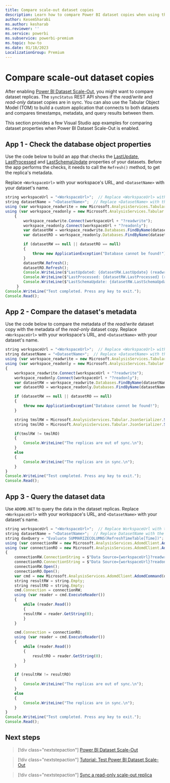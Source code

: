 ```yaml
---
title: Compare scale-out dataset copies
description: Learn how to compare Power BI dataset copies when using the Power BI Dataset Scale-Out feature
author: KesemSharabi
ms.author: kesharab
ms.reviewer: ''
ms.service: powerbi
ms.subservice: powerbi-premium
ms.topic: how-to
ms.date: 01/18/2023
LocalizationGroup: Premium
---
```


# Compare scale-out dataset copies

After enabling [Power BI Dataset Scale-Out](service-premium-scale-out.md), you might want to compare dataset replicas. The `syncStatus` REST API shows if the *read/write* and *read-only* dataset copies are in sync. You can also use the Tabular Object Model (TOM) to build a custom application that connects to both datasets and compares timestamps, metadata, and query results between them.

This section provides a few Visual Studio app examples for comparing dataset properties when Power BI Dataset Scale-Out is enabled.

## App 1 - Check the database object properties

Use the code below to build an app that checks the [LastUpdate](/analysis-services/assl/properties/lastupdate-element-assl), [LastProcessed](/analysis-services/assl/properties/lastprocessed-element-assl) and [LastSchemaUpdate](/analysis-services/assl/properties/lastschemaupdate-element-assl) properties of your datasets. Before the app performs the checks, it needs to call the `Refresh()` method, to get the replica's metadata.

Replace `<WorkspaceUrl>` with your workspace's URL, and `<DatasetName>` with your dataset's name.

```typescript
string workspaceUrl = "<WorkspaceUrl>";  // Replace <WorkspaceUrl> with the URL of your workspace
string datasetName = "<DatasetName>";  // Replace <DatasetName> with the name of your dataset 
using (var workspace_readwrite = new Microsoft.AnalysisServices.Tabular.Server()) 
using (var workspace_readonly = new Microsoft.AnalysisServices.Tabular.Server()) 
    { 
        workspace_readwrite.Connect(workspaceUrl + "?readwrite"); 
        workspace_readonly.Connect(workspaceUrl + "?readonly"); 
        var datasetRW = workspace_readwrite.Databases.FindByName(datasetName); 
        var datasetRO = workspace_readonly.Databases.FindByName(datasetName); 

        if (datasetRW == null || datasetRO == null) 
        { 
            throw new ApplicationException("Database cannot be found!"); 
        } 
        datasetRW.Refresh(); 
        datasetRO.Refresh(); 
        Console.WriteLine($"LastUpdated: {datasetRW.LastUpdate} (readwrite) {datasetRO.LastUpdate} (readonly)"); 
        Console.WriteLine($"LastProcessed: {datasetRW.LastProcessed} (readwrite) {datasetRO.LastProcessed} (readonly)"); 
        Console.WriteLine($"LastSchemaUpdate: {datasetRW.LastSchemaUpdate} (readwrite) {datasetRO.LastSchemaUpdate} (readonly)\n"); 
     } 
Console.WriteLine("Test completed. Press any key to exit."); 
Console.Read(); 
```

## App 2 - Compare the dataset's metadata

Use the code below to compare the metadata of the *read/write* dataset copy with the metadata of the *read-only* dataset copy. Replace `<WorkspaceUrl>` with your workspace's URL, and `<DatasetName>` with your dataset's name.

```typescript
string workspaceUrl = "<WorkspaceUrl>";  // Replace <WorkspaceUrl> with the URL of your workspace 
string datasetName = "<DatasetName>";  // Replace <DatasetName> with the name of your dataset 
using (var workspace_readwrite = new Microsoft.AnalysisServices.Tabular.Server()) 
using (var workspace_readonly = new Microsoft.AnalysisServices.Tabular.Server()) 
{ 
    workspace_readwrite.Connect(workspaceUrl + "?readwrite"); 
    workspace_readonly.Connect(workspaceUrl + "?readonly"); 
    var datasetRW = workspace_readwrite.Databases.FindByName(datasetName); 
    var datasetRO = workspace_readonly.Databases.FindByName(datasetName); 

    if (datasetRW == null || datasetRO == null) 
    { 
        throw new ApplicationException("Database cannot be found!"); 
    } 

    string tmslRW = Microsoft.AnalysisServices.Tabular.JsonSerializer.SerializeDatabase(datasetRW); 
    string tmslRO = Microsoft.AnalysisServices.Tabular.JsonSerializer.SerializeDatabase(datasetRO); 

    if(tmslRW != tmslRO) 
    { 
        Console.WriteLine("The replicas are out of sync.\n"); 
    } 
    else 
    { 
        Console.WriteLine("The replicas are in sync.\n"); 
    } 
} 
Console.WriteLine("Test completed. Press any key to exit."); 
Console.Read(); 
```

## App 3 - Query the dataset data

Use `ADOMD.NET` to query the data in the dataset replicas. Replace `<WorkspaceUrl>` with your workspace's URL, and `<DatasetName>` with your dataset's name.

```typescript
string workspaceUrl = "<WorkspaceUrl>";  // Replace WorkspaceUrl with the URL of your workspace 
string datasetName = "<DatasetName>";  // Replace DatasetName with the name of your dataset 
string daxQuery = "Evaluate SUMMARIZECOLUMNS(RefreshTimeTable[Time])"; 
using (var connectionRW = new Microsoft.AnalysisServices.AdomdClient.AdomdConnection()) 
using (var connectionRO = new Microsoft.AnalysisServices.AdomdClient.AdomdConnection()) 
{ 
    connectionRW.ConnectionString = $"Data Source={workspaceUrl}?readwrite;Catalog={datasetName}"; 
    connectionRO.ConnectionString = $"Data Source={workspaceUrl}?readonly;Catalog={datasetName}"; 
    connectionRW.Open(); 
    connectionRO.Open(); 
    var cmd = new Microsoft.AnalysisServices.AdomdClient.AdomdCommand(daxQuery); 
    string resultRW = string.Empty; 
    string resultRO = string.Empty; 
    cmd.Connection = connectionRW; 
    using (var reader = cmd.ExecuteReader()) 
    { 
        while (reader.Read()) 
        { 
        resultRW = reader.GetString(0); 
        } 
    } 

    cmd.Connection = connectionRO; 
    using (var reader = cmd.ExecuteReader()) 
    { 
        while (reader.Read()) 
        { 
            resultRO = reader.GetString(0); 
        } 
    } 

    if (resultRW != resultRO) 
    { 
        Console.WriteLine("The replicas are out of sync.\n"); 
    } 
    else 
    { 
        Console.WriteLine("The replicas are in sync.\n"); 
    } 
} 
Console.WriteLine("Test completed. Press any key to exit."); 
Console.Read(); 
```

## Next steps

> [!div class="nextstepaction"]
> [Power BI Dataset Scale-Out](service-premium-scale-out.md)

> [!div class="nextstepaction"]
> [Tutorial: Test Power BI Dataset Scale-Out](service-premium-scale-out-test.md)

> [!div class="nextstepaction"]
> [Sync a read-only scale-out replica](service-premium-scale-out-sync-replica.md)
